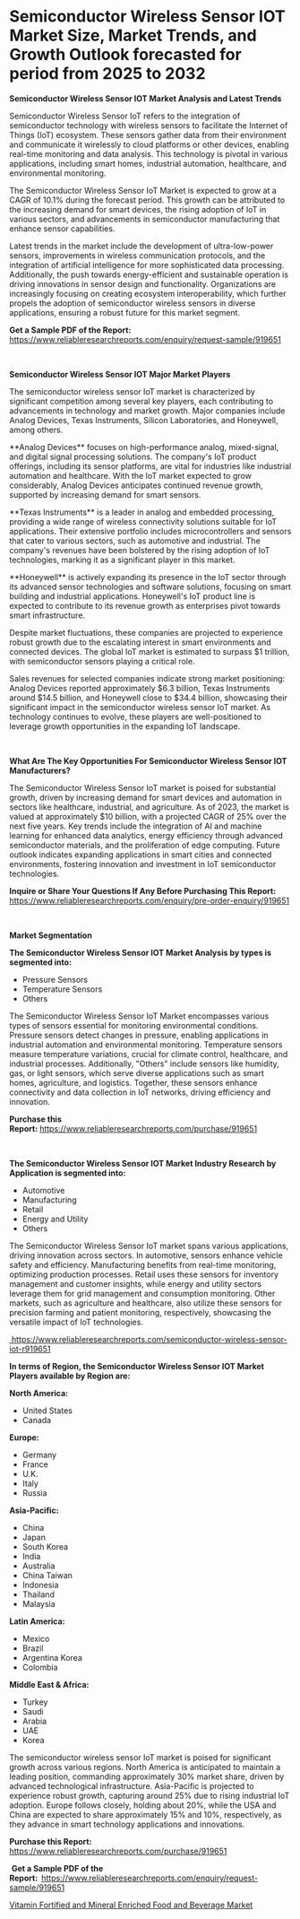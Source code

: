 <p><h1>Semiconductor Wireless Sensor IOT Market Size, Market Trends, and Growth Outlook forecasted for period from 2025 to 2032</h1></p><p><strong>Semiconductor Wireless Sensor IOT Market Analysis and Latest Trends</strong></p>
<p><p>Semiconductor Wireless Sensor IoT refers to the integration of semiconductor technology with wireless sensors to facilitate the Internet of Things (IoT) ecosystem. These sensors gather data from their environment and communicate it wirelessly to cloud platforms or other devices, enabling real-time monitoring and data analysis. This technology is pivotal in various applications, including smart homes, industrial automation, healthcare, and environmental monitoring.</p><p>The Semiconductor Wireless Sensor IoT Market is expected to grow at a CAGR of 10.1% during the forecast period. This growth can be attributed to the increasing demand for smart devices, the rising adoption of IoT in various sectors, and advancements in semiconductor manufacturing that enhance sensor capabilities. </p><p>Latest trends in the market include the development of ultra-low-power sensors, improvements in wireless communication protocols, and the integration of artificial intelligence for more sophisticated data processing. Additionally, the push towards energy-efficient and sustainable operation is driving innovations in sensor design and functionality. Organizations are increasingly focusing on creating ecosystem interoperability, which further propels the adoption of semiconductor wireless sensors in diverse applications, ensuring a robust future for this market segment.</p></p>
<p><strong>Get a Sample PDF of the Report:&nbsp;</strong> <a href="https://www.reliableresearchreports.com/enquiry/request-sample/919651?utm_campaign=2267&utm_medium=2&utm_source=Github&utm_content=ia&utm_term=07032025&utm_id=semiconductor-wireless-sensor-iot">https://www.reliableresearchreports.com/enquiry/request-sample/919651</a></p>
<p>&nbsp;</p>
<p><strong>Semiconductor Wireless Sensor IOT Major Market Players</strong></p>
<p><p>The semiconductor wireless sensor IoT market is characterized by significant competition among several key players, each contributing to advancements in technology and market growth. Major companies include Analog Devices, Texas Instruments, Silicon Laboratories, and Honeywell, among others.</p><p>**Analog Devices** focuses on high-performance analog, mixed-signal, and digital signal processing solutions. The company's IoT product offerings, including its sensor platforms, are vital for industries like industrial automation and healthcare. With the IoT market expected to grow considerably, Analog Devices anticipates continued revenue growth, supported by increasing demand for smart sensors.</p><p>**Texas Instruments** is a leader in analog and embedded processing, providing a wide range of wireless connectivity solutions suitable for IoT applications. Their extensive portfolio includes microcontrollers and sensors that cater to various sectors, such as automotive and industrial. The company's revenues have been bolstered by the rising adoption of IoT technologies, marking it as a significant player in this market.</p><p>**Honeywell** is actively expanding its presence in the IoT sector through its advanced sensor technologies and software solutions, focusing on smart building and industrial applications. Honeywell's IoT product line is expected to contribute to its revenue growth as enterprises pivot towards smart infrastructure.</p><p>Despite market fluctuations, these companies are projected to experience robust growth due to the escalating interest in smart environments and connected devices. The global IoT market is estimated to surpass $1 trillion, with semiconductor sensors playing a critical role.</p><p>Sales revenues for selected companies indicate strong market positioning: Analog Devices reported approximately $6.3 billion, Texas Instruments around $14.5 billion, and Honeywell close to $34.4 billion, showcasing their significant impact in the semiconductor wireless sensor IoT market. As technology continues to evolve, these players are well-positioned to leverage growth opportunities in the expanding IoT landscape.</p></p>
<p>&nbsp;</p>
<p><strong>What Are The Key Opportunities For Semiconductor Wireless Sensor IOT Manufacturers?</strong></p>
<p><p>The Semiconductor Wireless Sensor IoT market is poised for substantial growth, driven by increasing demand for smart devices and automation in sectors like healthcare, industrial, and agriculture. As of 2023, the market is valued at approximately $10 billion, with a projected CAGR of 25% over the next five years. Key trends include the integration of AI and machine learning for enhanced data analytics, energy efficiency through advanced semiconductor materials, and the proliferation of edge computing. Future outlook indicates expanding applications in smart cities and connected environments, fostering innovation and investment in IoT semiconductor technologies.</p></p>
<p><strong>Inquire or Share Your Questions If Any Before Purchasing This Report:</strong> <a href="https://www.reliableresearchreports.com/enquiry/pre-order-enquiry/919651?utm_campaign=2267&utm_medium=2&utm_source=Github&utm_content=ia&utm_term=07032025&utm_id=semiconductor-wireless-sensor-iot">https://www.reliableresearchreports.com/enquiry/pre-order-enquiry/919651</a></p>
<p>&nbsp;</p>
<p><strong>Market Segmentation</strong></p>
<p><strong>The Semiconductor Wireless Sensor IOT Market Analysis by types is segmented into:</strong></p>
<p><ul><li>Pressure Sensors</li><li>Temperature Sensors</li><li>Others</li></ul></p>
<p><p>The Semiconductor Wireless Sensor IoT Market encompasses various types of sensors essential for monitoring environmental conditions. Pressure sensors detect changes in pressure, enabling applications in industrial automation and environmental monitoring. Temperature sensors measure temperature variations, crucial for climate control, healthcare, and industrial processes. Additionally, "Others" include sensors like humidity, gas, or light sensors, which serve diverse applications such as smart homes, agriculture, and logistics. Together, these sensors enhance connectivity and data collection in IoT networks, driving efficiency and innovation.</p></p>
<p><strong>Purchase this Report:&nbsp;</strong><a href="https://www.reliableresearchreports.com/purchase/919651?utm_campaign=2267&utm_medium=2&utm_source=Github&utm_content=ia&utm_term=07032025&utm_id=semiconductor-wireless-sensor-iot">https://www.reliableresearchreports.com/purchase/919651</a></p>
<p>&nbsp;</p>
<p><strong>The Semiconductor Wireless Sensor IOT Market Industry Research by Application is segmented into:</strong></p>
<p><ul><li>Automotive</li><li>Manufacturing</li><li>Retail</li><li>Energy and Utility</li><li>Others</li></ul></p>
<p><p>The Semiconductor Wireless Sensor IoT market spans various applications, driving innovation across sectors. In automotive, sensors enhance vehicle safety and efficiency. Manufacturing benefits from real-time monitoring, optimizing production processes. Retail uses these sensors for inventory management and customer insights, while energy and utility sectors leverage them for grid management and consumption monitoring. Other markets, such as agriculture and healthcare, also utilize these sensors for precision farming and patient monitoring, respectively, showcasing the versatile impact of IoT technologies.</p></p>
<p><a href="https://www.reliableresearchreports.com/semiconductor-wireless-sensor-iot-r919651?utm_campaign=2267&utm_medium=2&utm_source=Github&utm_content=ia&utm_term=07032025&utm_id=semiconductor-wireless-sensor-iot">&nbsp;https://www.reliableresearchreports.com/semiconductor-wireless-sensor-iot-r919651</a></p>
<p><strong>In terms of Region, the Semiconductor Wireless Sensor IOT Market Players available by Region are:</strong></p>
<p>
    <p> <strong> North America: </strong>
        <ul>
            <li>United States</li>
            <li>Canada</li>
        </ul>
        </p> 
    <p> <strong> Europe: </strong>
        <ul>
            <li>Germany</li>
            <li>France</li>
            <li>U.K.</li>
            <li>Italy</li>
            <li>Russia</li>
        </ul>
        </p> 
    <p> <strong> Asia-Pacific: </strong>
        <ul>
            <li>China</li>
            <li>Japan</li>
            <li>South Korea</li>
            <li>India</li>
            <li>Australia</li>
            <li>China Taiwan</li>
            <li>Indonesia</li>
            <li>Thailand</li>
            <li>Malaysia</li>
        </ul>
        </p> 
    <p> <strong> Latin America: </strong>
        <ul>
            <li>Mexico</li>
            <li>Brazil</li>
            <li>Argentina Korea</li>
            <li>Colombia</li>
        </ul>
        </p> 
    <p> <strong> Middle East & Africa: </strong>
        <ul>
            <li>Turkey</li>
            <li>Saudi</li>
            <li>Arabia</li>
            <li>UAE</li>
            <li>Korea</li>
        </ul>
    </p>
    </p>
<p><p>The semiconductor wireless sensor IoT market is poised for significant growth across various regions. North America is anticipated to maintain a leading position, commanding approximately 30% market share, driven by advanced technological infrastructure. Asia-Pacific is projected to experience robust growth, capturing around 25% due to rising industrial IoT adoption. Europe follows closely, holding about 20%, while the USA and China are expected to share approximately 15% and 10%, respectively, as they advance in smart technology applications and innovations.</p></p>
<p><strong>Purchase this Report: </strong><a href="https://www.reliableresearchreports.com/purchase/919651?utm_campaign=2267&utm_medium=2&utm_source=Github&utm_content=ia&utm_term=07032025&utm_id=semiconductor-wireless-sensor-iot">https://www.reliableresearchreports.com/purchase/919651</a></p>
<p>&nbsp;<strong>Get a Sample PDF of the Report:&nbsp;&nbsp;</strong><a href="https://www.reliableresearchreports.com/enquiry/request-sample/919651?utm_campaign=2267&utm_medium=2&utm_source=Github&utm_content=ia&utm_term=07032025&utm_id=semiconductor-wireless-sensor-iot">https://www.reliableresearchreports.com/enquiry/request-sample/919651</a></p>
<p><strong></strong></p>
<p><p><a href="https://github.com/klindsey95/Market-Research-Report-List-1/blob/main/vitamin-fortified-and-mineral-enriched-food-and-beverage-market.md?utm_campaign=2267&utm_medium=2&utm_source=Github&utm_content=ia&utm_term=07032025&utm_id=semiconductor-wireless-sensor-iot">Vitamin Fortified and Mineral Enriched Food and Beverage Market</a></p></p>